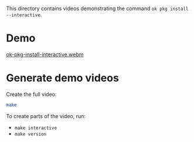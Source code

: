 This directory contains videos demonstrating the command `ok pkg install --interactive`.

# Demo

[ok-pkg-install-interactive.webm](https://github.com/user-attachments/assets/1cefef4a-0405-4dd6-9f04-9775dcb2f4bd)

# Generate demo videos

Create the full video:

```sh
make
``` 

To create parts of the video, run:

- `make interactive`
- `make version`
